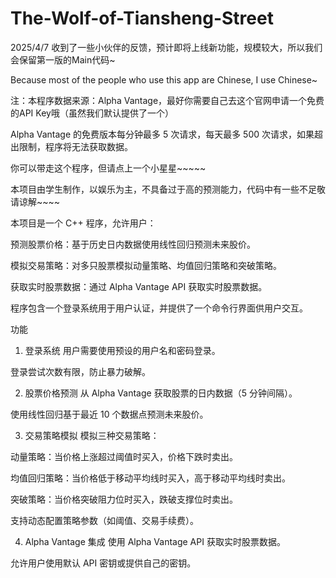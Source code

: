 # The-Wolf-of-Tiansheng-Street

2025/4/7 
收到了一些小伙伴的反馈，预计即将上线新功能，规模较大，所以我们会保留第一版的Main代码~

Because most of the people who use this app are Chinese, I use Chinese~

注：本程序数据来源：Alpha Vantage，最好你需要自己去这个官网申请一个免费的API Key哦（虽然我们默认提供了一个）

Alpha Vantage 的免费版本每分钟最多 5 次请求，每天最多 500 次请求，如果超出限制，程序将无法获取数据。

你可以带走这个程序，但请点上一个小星星~~~~~

本项目由学生制作，以娱乐为主，不具备过于高的预测能力，代码中有一些不足敬请谅解~~~~

本项目是一个 C++ 程序，允许用户：

预测股票价格：基于历史日内数据使用线性回归预测未来股价。

模拟交易策略：对多只股票模拟动量策略、均值回归策略和突破策略。

获取实时股票数据：通过 Alpha Vantage API 获取实时股票数据。

程序包含一个登录系统用于用户认证，并提供了一个命令行界面供用户交互。

功能
1. 登录系统
用户需要使用预设的用户名和密码登录。

登录尝试次数有限，防止暴力破解。

2. 股票价格预测
从 Alpha Vantage 获取股票的日内数据（5 分钟间隔）。

使用线性回归基于最近 10 个数据点预测未来股价。

3. 交易策略模拟
模拟三种交易策略：

动量策略：当价格上涨超过阈值时买入，价格下跌时卖出。

均值回归策略：当价格低于移动平均线时买入，高于移动平均线时卖出。

突破策略：当价格突破阻力位时买入，跌破支撑位时卖出。

支持动态配置策略参数（如阈值、交易手续费）。

4. Alpha Vantage 集成
使用 Alpha Vantage API 获取实时股票数据。

允许用户使用默认 API 密钥或提供自己的密钥。



